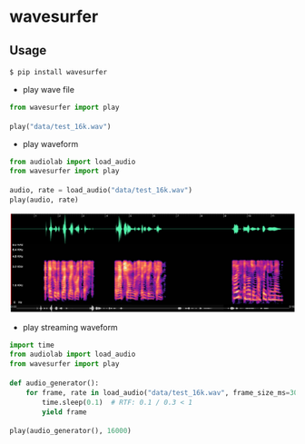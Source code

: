 # wavesurfer

## Usage

```bash
$ pip install wavesurfer
```

- play wave file

```python
from wavesurfer import play

play("data/test_16k.wav")
```

- play waveform

```python
from audiolab import load_audio
from wavesurfer import play

audio, rate = load_audio("data/test_16k.wav")
play(audio, rate)
```

![](images/test_16k.png)

- play streaming waveform

```python
import time
from audiolab import load_audio
from wavesurfer import play

def audio_generator():
    for frame, rate in load_audio("data/test_16k.wav", frame_size_ms=300):
        time.sleep(0.1)  # RTF: 0.1 / 0.3 < 1
        yield frame

play(audio_generator(), 16000)
```
